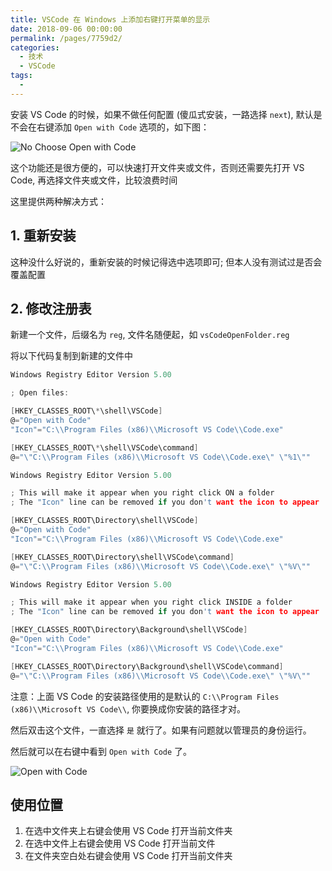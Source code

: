 ```yaml
---
title: VSCode 在 Windows 上添加右键打开菜单的显示
date: 2018-09-06 00:00:00
permalink: /pages/7759d2/
categories:
  - 技术
  - VSCode
tags:
  -
---
```


安装 VS Code 的时候，如果不做任何配置 (傻瓜式安装，一路选择 `next`), 默认是不会在右键添加 `Open with Code` 选项的，如下图：

![No Choose Open with Code](/img/vscode/015.png)

这个功能还是很方便的，可以快速打开文件夹或文件，否则还需要先打开 VS Code, 再选择文件夹或文件，比较浪费时间

这里提供两种解决方式：

## 1. 重新安装

这种没什么好说的，重新安装的时候记得选中选项即可; 但本人没有测试过是否会覆盖配置

## 2. 修改注册表

新建一个文件，后缀名为 `reg`, 文件名随便起，如 `vsCodeOpenFolder.reg`

将以下代码复制到新建的文件中

```c
Windows Registry Editor Version 5.00

; Open files:

[HKEY_CLASSES_ROOT\*\shell\VSCode]
@="Open with Code"
"Icon"="C:\\Program Files (x86)\\Microsoft VS Code\\Code.exe"

[HKEY_CLASSES_ROOT\*\shell\VSCode\command]
@="\"C:\\Program Files (x86)\\Microsoft VS Code\\Code.exe\" \"%1\""

Windows Registry Editor Version 5.00

; This will make it appear when you right click ON a folder
; The "Icon" line can be removed if you don't want the icon to appear

[HKEY_CLASSES_ROOT\Directory\shell\VSCode]
@="Open with Code"
"Icon"="C:\\Program Files (x86)\\Microsoft VS Code\\Code.exe"

[HKEY_CLASSES_ROOT\Directory\shell\VSCode\command]
@="\"C:\\Program Files (x86)\\Microsoft VS Code\\Code.exe\" \"%V\""

Windows Registry Editor Version 5.00

; This will make it appear when you right click INSIDE a folder
; The "Icon" line can be removed if you don't want the icon to appear

[HKEY_CLASSES_ROOT\Directory\Background\shell\VSCode]
@="Open with Code"
"Icon"="C:\\Program Files (x86)\\Microsoft VS Code\\Code.exe"

[HKEY_CLASSES_ROOT\Directory\Background\shell\VSCode\command]
@="\"C:\\Program Files (x86)\\Microsoft VS Code\\Code.exe\" \"%V\""
```

注意：上面 VS Code 的安装路径使用的是默认的  `C:\\Program Files (x86)\\Microsoft VS Code\\`, 你要换成你安装的路径才对。

然后双击这个文件，一直选择 `是` 就行了。如果有问题就以管理员的身份运行。

然后就可以在右键中看到 `Open with Code` 了。

![Open with Code](/img/vscode/016.png)

## 使用位置

1. 在选中文件夹上右键会使用 VS Code 打开当前文件夹
2. 在选中文件上右键会使用 VS Code 打开当前文件
3. 在文件夹空白处右键会使用 VS Code 打开当前文件夹
